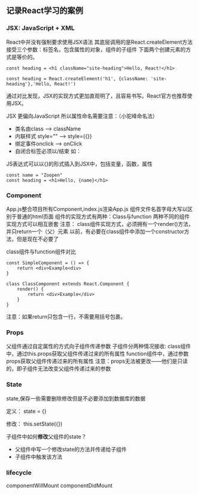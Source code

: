 ## 记录React学习的案例

  
### JSX: JavaScript + XML
React中并没有强制要求使用JSX语法
其底层调用的是React.createElement方法
接受三个参数：标签名，包含属性的对象，组件的子组件
下面两个创建元素的方式是等价的。
```
const heading = <h1 className="site-heading">Hello, React!</h1>
```
```
const heading = React.createElement('h1', {className: 'site-heading'},'Hello, React!')
```
通过对比发现，JSX的实现方式更加直观明了，且容易书写。React官方也推荐使用JSX。


JSX 更偏向JavaScript 所以属性命名需要注意：（小驼峰命名法）
* 类名由class ——> className
* 内联样式 style="" ——> style={{}}
* 绑定事件onclick ——> onClick
* 自闭合标签必须以/结束 如：<img />

JS表达式可以以{}的形式插入到JSX中，包括变量，函数，属性
```
const name = "Zoopen"
const heading = <h1>Hello, {name}</h1>
```

### Component
App.js整合项目所有Component,index.js渲染App.js
组件文件名首字母大写以区别于普通的html页面
组件的实现方式有两种：Class与function
两种不同的组件实现方式可以相互嵌套
注意：
    class组件实现方式，必须拥有一个render()方法，并只return一个（父）元素
    以前，有必要在class组件中添加一个constructor方法，但是现在不必要了

class组件与function组件对比
```
const SimpleComponent = () => {
    return <div>Example<div>
}

class ClassComponent extends React.Component {
    render() {
        return <div>Example</div>
    }
}
```
注意：如果return只包含一行，不需要用括号包裹。

### Props
父组件通过自定属性的方式向子组件传递参数
子组件分两种情况接收:
class组件中，通过this.props获取父组件传递过来的所有属性
function组件中，通过参数props获取父组件传递过来的所有属性
注意：props无法被更改——他们是只读的，即子组件无法改变父组件传递过来的参数

### State
state,保存一些需要删除修改但是不必要添加到数据库的数据

定义： state = {}

修改： this.setState({})

子组件中如何**修改**父组件的state？
* 父组件中写一个修改state的方法并传递给子组件
* 子组件中触发该方法

### lifecycle 
componentWillMount
componentDidMount
